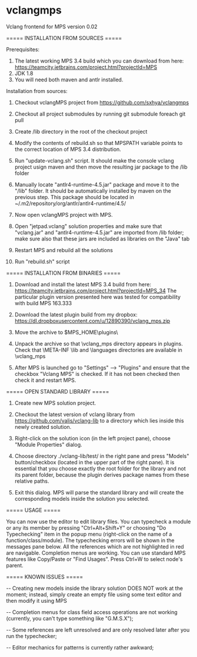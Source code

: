 # vclangmps

Vclang frontend for MPS version 0.02

===== INSTALLATION FROM SOURCES =====

Prerequisites:

1. The latest working MPS 3.4 build which you can download from here:
   https://teamcity.jetbrains.com/project.html?projectId=MPS
2. JDK 1.8
3. You will need both maven and antlr installed.


Installation from sources:

1. Checkout vclangMPS project from https://github.com/sxhya/vclangmps

2. Checkout all project submodules by running 
   git submodule foreach git pull

3. Create /lib directory in the root of the checkout project

4. Modify the contents of rebuild.sh so that MPSPATH variable points to the correct location of MPS 3.4 distribution.

5. Run "update-vclang.sh" script. It should make the console vclang project usign maven and then move the resulting jar package to the /lib folder

6. Manually locate "antlr4-runtime-4.5.jar" package and move it to the "/lib" folder. It should be automatically installed by maven on the previous step. This package should be located in
~/.m2/repository/org/antlr/antlr4-runtime/4.5/

7. Now open vclangMPS project with MPS.

8. Open "jetpad.vclang" solution properties and make sure that "vclang.jar" and "antlr4-runtime-4.5.jar" are imported from /lib folder; make sure also that these jars are included as libraries on the "Java" tab

9. Restart MPS and rebuild all the solutions

10. Run "rebuild.sh" script

===== INSTALLATION FROM BINARIES =====

1. Download and install the latest MPS 3.4 build from here:
https://teamcity.jetbrains.com/project.html?projectId=MPS_34
The particular plugin version presented here was tested for compatibility with build MPS 163.333

2. Download the latest plugin build from my dropbox: https://dl.dropboxusercontent.com/u/12890390/vclang_mps.zip

3. Move the archive to $MPS_HOME\plugins\

4. Unpack the archive so that \vclang_mps directory appears in plugins.
Check that \META-INF \lib and \languages directories are available in \vclang_mps

5. After MPS is launched go to "Settings" --> "Plugins" and ensure that the checkbox "Vclang MPS" is checked. 
If it has not been checked then check it and restart MPS.

===== OPEN STANDARD LIBRARY =====

1. Create new MPS solution project.

2. Checkout the latest version of vclang library from https://github.com/valis/vclang-lib to a directory which lies inside this newly created solution.

3. Right-click on the solution icon (in the left project pane), choose "Module Properties" dialog.

4. Choose directory ./vclang-lib/test/ in the right pane and press "Models" button/checkbox (located in the upper part of the right pane).
It is essential that you choose exactly the root folder for the library and not its parent folder, because the plugin derives package names from these relative paths.

5. Exit this dialog. MPS will parse the standard library and will create the corresponding models inside the solution you selected.

===== USAGE =====

You can now use the editor to edit library files. You can typecheck a module or any its member by pressing "Ctrl+Alt+Shift+Y" or choosing "Do Typechecking" item in the popup menu (right-click on the name of a function/class/module). The typechecking errors will be shown in the messages pane below. All the references which are not highlighted in red are navigable. Completion menus are working. You can use standard MPS features like Copy/Paste or "Find Usages". Press Ctrl+W to select node's parent.

===== KNOWN ISSUES =====

 -- Creating new models inside the library solution DOES NOT work at the moment; instead, simply create an empty file using some text editor and then modify it using MPS

 -- Completion menus for class field access operations are not working (currently, you can't type something like "G.M.S.X");

 -- Some references are left unresolved and are only resolved later after you run the typechecker;

 -- Editor mechanics for patterns is currently rather awkward;
